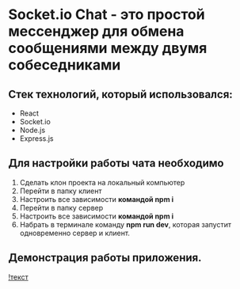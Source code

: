 # Socket.io Chat - это простой мессенджер для обмена сообщениями между двумя собеседниками

## Стек технологий, который использовался:
- React
- Socket.io
- Node.js
- Express.js

## Для настройки работы чата необходимо

1. Сделать клон проекта на локальный компьютер
2. Перейти в папку клиент
3. Настроить все зависимости **командой npm i**
4. Перейти в папку сервер
5. Настроить все зависимости **командой npm i**
6. Набрать в терминале команду **npm run dev**, которая запустит одновременно сервер и клиент.

## Демонстрация работы приложения.

[!текст]()
